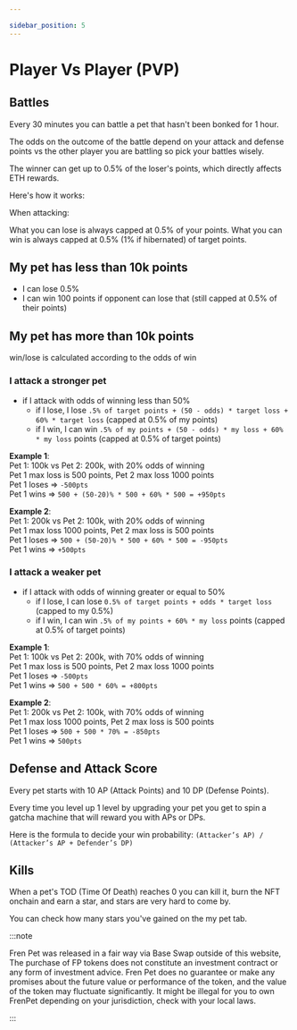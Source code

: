 ```yaml
---

sidebar_position: 5
---
```




# Player Vs Player (PVP)

## Battles

Every 30 minutes you can battle a pet that hasn't been bonked for 1 hour.

The odds on the outcome of the battle depend on your attack and defense points vs the other player you are battling so pick your battles wisely.

The winner can get up to 0.5% of the loser's points, which directly affects ETH rewards.

Here's how it works:

When attacking:

What you can lose is always capped  at 0.5% of your points.
What you can win is always capped at 0.5% (1% if hibernated) of target points.

## My pet has less than 10k points
  - I can lose 0.5%
  - I can win 100 points if opponent can lose that (still capped at 0.5% of their points)

## My pet has more than 10k points

win/lose is calculated according to the odds of win

### I attack a stronger pet 
  - if I attack with odds of winning less than 50%
    - if I lose, I lose `.5% of target points + (50 - odds) * target loss + 60% * target loss` (capped at 0.5% of my points)
    - if I win, I can win `.5% of my points + (50 - odds) * my loss + 60% * my loss` points (capped at 0.5% of target points)

**Example 1**:  
Pet 1: 100k vs Pet 2: 200k, with 20% odds of winning  
Pet 1 max loss is 500 points, Pet 2 max loss 1000 points  
Pet 1 loses => `-500pts`  
Pet 1 wins => `500 + (50-20)% * 500 + 60% * 500 = +950pts` 

**Example 2**:   
Pet 1: 200k vs Pet 2: 100k, with 20% odds of winning  
Pet 1 max loss 1000 points, Pet 2 max loss is 500 points  
Pet 1 loses => `500 + (50-20)% * 500 + 60% * 500 = -950pts`   
Pet 1 wins => `+500pts `  
    
### I attack a weaker pet

  - if I attack with odds of winning greater or equal to 50%
    - if I lose, I can lose `0.5% of target points + odds * target loss` (capped to my 0.5%)
    - if I win, I can win `.5% of my points + 60% * my loss` points (capped at 0.5% of target points)

**Example 1**:  
Pet 1: 100k vs Pet 2: 200k, with 70% odds of winning  
Pet 1 max loss is 500 points, Pet 2 max loss 1000 points  
Pet 1 loses => `-500pts`   
Pet 1 wins => `500 + 500 * 60% = +800pts`  

**Example 2**:  
Pet 1: 200k vs Pet 2: 100k, with 70% odds of winning  
Pet 1 max loss 1000 points, Pet 2 max loss is 500 points  
Pet 1 loses => `500 + 500 * 70% = -850pts`  
Pet 1 wins => `500pts`  

## Defense and Attack Score

Every pet starts with 10 AP (Attack Points) and 10 DP (Defense Points).

Every time you level up 1 level by upgrading your pet you get to spin a gatcha machine that will reward you with APs or DPs.

Here is the formula to decide your win probability: `(Attacker’s AP) / (Attacker’s AP + Defender’s DP)`

## Kills

When a pet's TOD (Time Of Death) reaches 0 you can kill it, burn the NFT onchain and earn a star, and stars are very hard to come by.

You can check how many stars you've gained on the my pet tab.

:::note

Fren Pet was released in a fair way via Base Swap outside of this website, The purchase of FP tokens does not constitute an investment contract or any form of investment advice. Fren Pet does no guarantee or make any promises about the future value or performance of the token, and the value of the token may fluctuate significantly. It might be illegal for you to own FrenPet depending on your jurisdiction, check with your local laws.

:::

